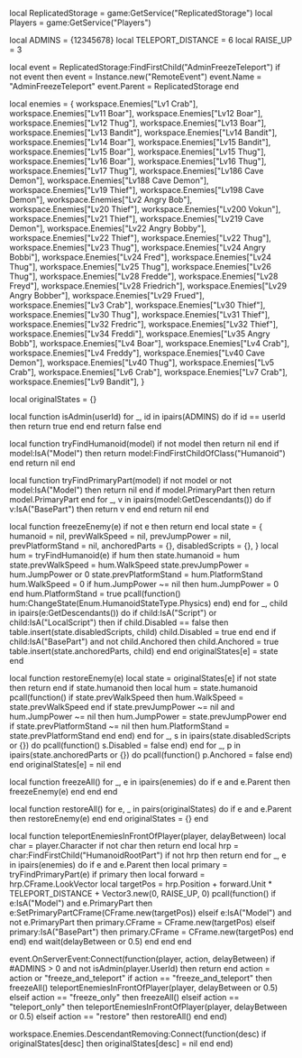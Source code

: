 local ReplicatedStorage = game:GetService("ReplicatedStorage")
local Players = game:GetService("Players")

local ADMINS = {12345678}
local TELEPORT_DISTANCE = 6
local RAISE_UP = 3

local event = ReplicatedStorage:FindFirstChild("AdminFreezeTeleport")
if not event then
    event = Instance.new("RemoteEvent")
    event.Name = "AdminFreezeTeleport"
    event.Parent = ReplicatedStorage
end

local enemies = {
	workspace.Enemies["Lv1 Crab"],
	workspace.Enemies["Lv11 Boar"],
	workspace.Enemies["Lv12 Boar"],
	workspace.Enemies["Lv12 Thug"],
	workspace.Enemies["Lv13 Boar"],
	workspace.Enemies["Lv13 Bandit"],
	workspace.Enemies["Lv14 Bandit"],
	workspace.Enemies["Lv14 Boar"],
	workspace.Enemies["Lv15 Bandit"],
	workspace.Enemies["Lv15 Boar"],
	workspace.Enemies["Lv15 Thug"],
	workspace.Enemies["Lv16 Boar"],
	workspace.Enemies["Lv16 Thug"],
	workspace.Enemies["Lv17 Thug"],
	workspace.Enemies["Lv186 Cave Demon"],
	workspace.Enemies["Lv188 Cave Demon"],
	workspace.Enemies["Lv19 Thief"],
	workspace.Enemies["Lv198 Cave Demon"],
	workspace.Enemies["Lv2 Angry Bob"],
	workspace.Enemies["Lv20 Thief"],
	workspace.Enemies["Lv200 Vokun"],
	workspace.Enemies["Lv21 Thief"],
	workspace.Enemies["Lv219 Cave Demon"],
	workspace.Enemies["Lv22 Angry Bobby"],
	workspace.Enemies["Lv22 Thief"],
	workspace.Enemies["Lv22 Thug"],
	workspace.Enemies["Lv23 Thug"],
	workspace.Enemies["Lv24 Angry Bobbi"],
	workspace.Enemies["Lv24 Fred"],
	workspace.Enemies["Lv24 Thug"],
	workspace.Enemies["Lv25 Thug"],
	workspace.Enemies["Lv26 Thug"],
	workspace.Enemies["Lv28 Fredde"],
	workspace.Enemies["Lv28 Freyd"],
	workspace.Enemies["Lv28 Friedrich"],
	workspace.Enemies["Lv29 Angry Bobber"],
	workspace.Enemies["Lv29 Frued"],
	workspace.Enemies["Lv3 Crab"],
	workspace.Enemies["Lv30 Thief"],
	workspace.Enemies["Lv30 Thug"],
	workspace.Enemies["Lv31 Thief"],
	workspace.Enemies["Lv32 Fredric"],
	workspace.Enemies["Lv32 Thief"],
	workspace.Enemies["Lv34 Freddi"],
	workspace.Enemies["Lv35 Angry Bobb"],
	workspace.Enemies["Lv4 Boar"],
	workspace.Enemies["Lv4 Crab"],
	workspace.Enemies["Lv4 Freddy"],
	workspace.Enemies["Lv40 Cave Demon"],
	workspace.Enemies["Lv40 Thug"],
	workspace.Enemies["Lv5 Crab"],
	workspace.Enemies["Lv6 Crab"],
	workspace.Enemies["Lv7 Crab"],
	workspace.Enemies["Lv9 Bandit"],
}

local originalStates = {}

local function isAdmin(userId)
	for _, id in ipairs(ADMINS) do
		if id == userId then return true end
	end
	return false
end

local function tryFindHumanoid(model)
	if not model then return nil end
	if model:IsA("Model") then
		return model:FindFirstChildOfClass("Humanoid")
	end
	return nil
end

local function tryFindPrimaryPart(model)
	if not model or not model:IsA("Model") then return nil end
	if model.PrimaryPart then return model.PrimaryPart end
	for _, v in ipairs(model:GetDescendants()) do
		if v:IsA("BasePart") then return v end
	end
	return nil
end

local function freezeEnemy(e)
	if not e then return end
	local state = {
		humanoid = nil,
		prevWalkSpeed = nil,
		prevJumpPower = nil,
		prevPlatformStand = nil,
		anchoredParts = {},
		disabledScripts = {},
	}
	local hum = tryFindHumanoid(e)
	if hum then
		state.humanoid = hum
		state.prevWalkSpeed = hum.WalkSpeed
		state.prevJumpPower = hum.JumpPower or 0
		state.prevPlatformStand = hum.PlatformStand
		hum.WalkSpeed = 0
		if hum.JumpPower ~= nil then hum.JumpPower = 0 end
		hum.PlatformStand = true
		pcall(function() hum:ChangeState(Enum.HumanoidStateType.Physics) end)
	end
	for _, child in ipairs(e:GetDescendants()) do
		if child:IsA("Script") or child:IsA("LocalScript") then
			if child.Disabled == false then
				table.insert(state.disabledScripts, child)
				child.Disabled = true
			end
		end
		if child:IsA("BasePart") and not child.Anchored then
			child.Anchored = true
			table.insert(state.anchoredParts, child)
		end
	end
	originalStates[e] = state
end

local function restoreEnemy(e)
	local state = originalStates[e]
	if not state then return end
	if state.humanoid then
		local hum = state.humanoid
		pcall(function()
			if state.prevWalkSpeed then hum.WalkSpeed = state.prevWalkSpeed end
			if state.prevJumpPower ~= nil and hum.JumpPower ~= nil then hum.JumpPower = state.prevJumpPower end
			if state.prevPlatformStand ~= nil then hum.PlatformStand = state.prevPlatformStand end
		end)
	end
	for _, s in ipairs(state.disabledScripts or {}) do
		pcall(function() s.Disabled = false end)
	end
	for _, p in ipairs(state.anchoredParts or {}) do
		pcall(function() p.Anchored = false end)
	end
	originalStates[e] = nil
end

local function freezeAll()
	for _, e in ipairs(enemies) do
		if e and e.Parent then
			freezeEnemy(e)
		end
	end
end

local function restoreAll()
	for e, _ in pairs(originalStates) do
		if e and e.Parent then
			restoreEnemy(e)
		end
	end
	originalStates = {}
end

local function teleportEnemiesInFrontOfPlayer(player, delayBetween)
	local char = player.Character
	if not char then return end
	local hrp = char:FindFirstChild("HumanoidRootPart")
	if not hrp then return end
	for _, e in ipairs(enemies) do
		if e and e.Parent then
			local primary = tryFindPrimaryPart(e)
			if primary then
				local forward = hrp.CFrame.LookVector
				local targetPos = hrp.Position + forward.Unit * TELEPORT_DISTANCE + Vector3.new(0, RAISE_UP, 0)
				pcall(function()
					if e:IsA("Model") and e.PrimaryPart then
						e:SetPrimaryPartCFrame(CFrame.new(targetPos))
					elseif e:IsA("Model") and not e.PrimaryPart then
						primary.CFrame = CFrame.new(targetPos)
					elseif primary:IsA("BasePart") then
						primary.CFrame = CFrame.new(targetPos)
					end
				end)
			end
			wait(delayBetween or 0.5)
		end
	end
end

event.OnServerEvent:Connect(function(player, action, delayBetween)
	if #ADMINS > 0 and not isAdmin(player.UserId) then return end
	action = action or "freeze_and_teleport"
	if action == "freeze_and_teleport" then
		freezeAll()
		teleportEnemiesInFrontOfPlayer(player, delayBetween or 0.5)
	elseif action == "freeze_only" then
		freezeAll()
	elseif action == "teleport_only" then
		teleportEnemiesInFrontOfPlayer(player, delayBetween or 0.5)
	elseif action == "restore" then
		restoreAll()
	end
end)

workspace.Enemies.DescendantRemoving:Connect(function(desc)
	if originalStates[desc] then originalStates[desc] = nil end
end)
